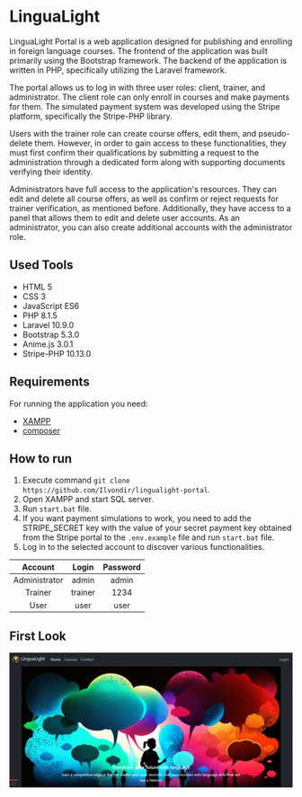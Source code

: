 # LinguaLight

LinguaLight Portal is a web application designed for publishing and enrolling in foreign language courses. The frontend of the application was built primarily using the Bootstrap framework. The backend of the application is written in PHP, specifically utilizing the Laravel framework.

The portal allows us to log in with three user roles: client, trainer, and administrator. The client role can only enroll in courses and make payments for them. The simulated payment system was developed using the Stripe platform, specifically the Stripe-PHP library.

Users with the trainer role can create course offers, edit them, and pseudo-delete them. However, in order to gain access to these functionalities, they must first confirm their qualifications by submitting a request to the administration through a dedicated form along with supporting documents verifying their identity.

Administrators have full access to the application's resources. They can edit and delete all course offers, as well as confirm or reject requests for trainer verification, as mentioned before. Additionally, they have access to a panel that allows them to edit and delete user accounts. As an administrator, you can also create additional accounts with the administrator role.

## Used Tools
- HTML 5
- CSS 3
- JavaScript ES6
- PHP 8.1.5
- Laravel 10.9.0
- Bootstrap 5.3.0
- Anime.js 3.0.1
- Stripe-PHP 10.13.0

## Requirements

For running the application you need:

- [XAMPP](https://www.apachefriends.org/pl/index.html)
- [composer](https://getcomposer.org)

## How to run

1. Execute command `git clone https://github.com/Ilvondir/lingualight-portal`.
2. Open XAMPP and start SQL server.
3. Run `start.bat` file.
4. If you want payment simulations to work, you need to add the STRIPE_SECRET key with the value of your secret payment key obtained from the Stripe portal to the `.env.example` file and run `start.bat` file.
5. Log in to the selected account to discover various functionalities.

| Account       	| Login	      |   Password 	|
|:---------------:|:-----------:|:-----------:|
| Administrator   | admin      	|  admin   	  | 
| Trainer 	      | trainer 	  |  1234       |
| User          	| user      	|  user       |


## First Look

![firstlook](storage/app/public/img/firstlook.png?raw=true)
